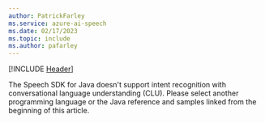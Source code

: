```yaml
---
author: PatrickFarley
ms.service: azure-ai-speech
ms.date: 02/17/2023
ms.topic: include
ms.author: pafarley
---
```


[!INCLUDE [Header](../../common/java.md)]

The Speech SDK for Java doesn't support intent recognition with conversational language understanding (CLU). Please select another programming language or the Java reference and samples linked from the beginning of this article. 
